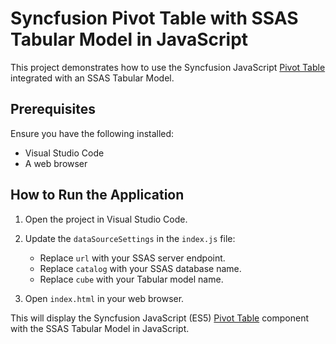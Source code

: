# Syncfusion Pivot Table with SSAS Tabular Model in JavaScript

This project demonstrates how to use the Syncfusion JavaScript [Pivot Table](https://ej2.syncfusion.com/javascript/documentation/pivotview/getting-started) integrated with an SSAS Tabular Model.

## Prerequisites

Ensure you have the following installed:
- Visual Studio Code
- A web browser

## How to Run the Application

1. Open the project in Visual Studio Code.

2. Update the `dataSourceSettings` in the `index.js` file:
   - Replace `url` with your SSAS server endpoint.
   - Replace `catalog` with your SSAS database name.
   - Replace `cube` with your Tabular model name.

3. Open `index.html` in your web browser.

This will display the Syncfusion JavaScript (ES5) [Pivot Table](https://ej2.syncfusion.com/javascript/documentation/pivotview/getting-started) component with the SSAS Tabular Model in JavaScript.